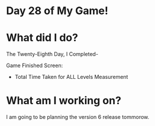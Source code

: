 # Day 28 of My Game!

# What did I do?

The Twenty-Eighth Day, I Completed-

Game Finished Screen:

* Total Time Taken for ALL Levels Measurement

# What am I working on? 

I am going to be planning the version 6 release tommorow. 
